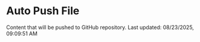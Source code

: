 # Auto Push File

Content that will be pushed to GitHub repository.
Last updated: 08/23/2025, 09:09:51 AM
